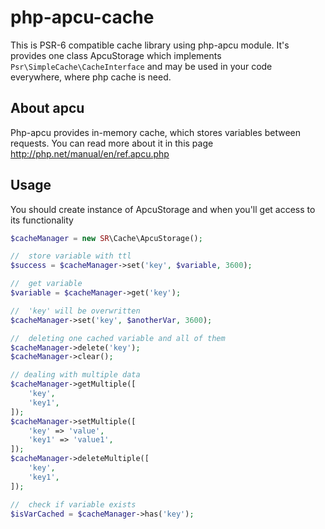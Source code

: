 # php-apcu-cache
This is PSR-6 compatible cache library using php-apcu module.
It's provides one class ApcuStorage which implements ```Psr\SimpleCache\CacheInterface``` and may be used in your code everywhere, where 
php cache is need.

About apcu
---
Php-apcu provides in-memory cache, which stores variables between requests. You can read more about it in this page http://php.net/manual/en/ref.apcu.php

Usage
---
You should create instance of ApcuStorage and when you'll get access to its functionality

```php
$cacheManager = new SR\Cache\ApcuStorage();

//  store variable with ttl
$success = $cacheManager->set('key', $variable, 3600);

//  get variable
$variable = $cacheManager->get('key');

//  'key' will be overwritten
$cacheManager->set('key', $anotherVar, 3600);

//  deleting one cached variable and all of them
$cacheManager->delete('key');
$cacheManager->clear();

// dealing with multiple data
$cacheManager->getMultiple([
    'key', 
    'key1',
]);
$cacheManager->setMultiple([
    'key' => 'value',
    'key1' => 'value1',
]);
$cacheManager->deleteMultiple([
    'key', 
    'key1',
]);

//  check if variable exists
$isVarCached = $cacheManager->has('key');
```